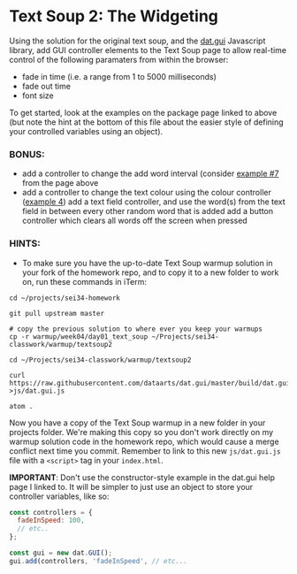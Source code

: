 # Text Soup 2: The Widgeting

Using the solution for the original text soup, and the [dat.gui](https://workshop.chromeexperiments.com/examples/gui/#1--Basic-Usage) Javascript library, add GUI controller elements to the Text Soup page to allow real-time control of the following paramaters from within the browser:

- fade in time (i.e. a range from 1 to 5000 milliseconds)
- fade out time
- font size

To get started, look at the examples on the package page linked to above (but note the hint at the bottom of this file about the easier style of defining your controlled variables using an object).

### BONUS:
- add a controller to change the add word interval (consider [example #7](https://workshop.chromeexperiments.com/examples/gui/#7--Events) from the page above
- add a controller to change the text colour using the colour controller ([example 4](https://workshop.chromeexperiments.com/examples/gui/#4--Color-Controllers))
add a text field controller, and use the word(s) from the text field in between every other random word that is added
add a button controller which clears all words off the screen when pressed
### HINTS:
- To make sure you have the up-to-date Text Soup warmup solution in your fork of the homework repo, and to copy it to a new folder to work on, run these commands in iTerm:

```
cd ~/projects/sei34-homework

git pull upstream master

# copy the previous solution to where ever you keep your warmups
cp -r warmup/week04/day01_text_soup ~/Projects/sei34-classwork/warmup/textsoup2  

cd ~/Projects/sei34-classwork/warmup/textsoup2

curl https://raw.githubusercontent.com/dataarts/dat.gui/master/build/dat.gui.js >js/dat.gui.js

atom .
```
Now you have a copy of the Text Soup warmup in a new folder in your projects folder. We're making this copy so you don't work directly on my warmup solution code in the homework repo, which would cause a merge conflict next time you commit. Remember to link to this new `js/dat.gui.js` file with a `<script>` tag in your `index.html`.

**IMPORTANT**: Don't use the constructor-style example in the dat.gui help page I linked to. It will be simpler to just use an object to store your controller variables, like so:
```js
const controllers = {
  fadeInSpeed: 100,
  // etc..
};

const gui = new dat.GUI();
gui.add(controllers, 'fadeInSpeed', // etc...
```
